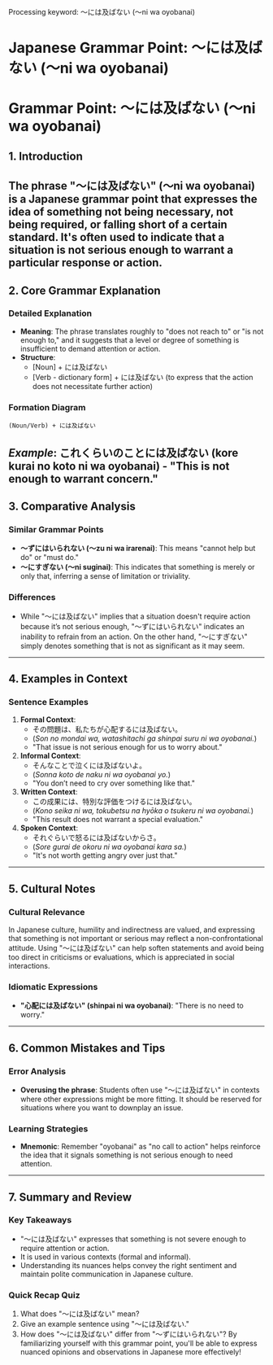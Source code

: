 Processing keyword: ～には及ばない (〜ni wa oyobanai)
# Japanese Grammar Point: ～には及ばない (〜ni wa oyobanai)
# Grammar Point: ～には及ばない (〜ni wa oyobanai)
## 1. Introduction
The phrase "～には及ばない" (〜ni wa oyobanai) is a Japanese grammar point that expresses the idea of something not being necessary, not being required, or falling short of a certain standard. It's often used to indicate that a situation is not serious enough to warrant a particular response or action.
---
## 2. Core Grammar Explanation
### Detailed Explanation
- **Meaning**: The phrase translates roughly to "does not reach to" or "is not enough to," and it suggests that a level or degree of something is insufficient to demand attention or action.
- **Structure**: 
  - [Noun] + には及ばない
  - [Verb - dictionary form] + には及ばない (to express that the action does not necessitate further action)
### Formation Diagram
```
(Noun/Verb) + には及ばない
```
*Example*: これくらいのことには及ばない (kore kurai no koto ni wa oyobanai) - "This is not enough to warrant concern."
---
## 3. Comparative Analysis
### Similar Grammar Points
- **～ずにはいられない (〜zu ni wa irarenai)**: This means "cannot help but do" or "must do."
- **～にすぎない (〜ni suginai)**: This indicates that something is merely or only that, inferring a sense of limitation or triviality.
### Differences
- While "～には及ばない" implies that a situation doesn't require action because it’s not serious enough, "～ずにはいられない" indicates an inability to refrain from an action. On the other hand, "～にすぎない" simply denotes something that is not as significant as it may seem.
---
## 4. Examples in Context
### Sentence Examples
1. **Formal Context**:
   - その問題は、私たちが心配するには及ばない。 
   - (*Son no mondai wa, watashitachi ga shinpai suru ni wa oyobanai.*)
   - "That issue is not serious enough for us to worry about."
2. **Informal Context**:
   - そんなことで泣くには及ばないよ。
   - (*Sonna koto de naku ni wa oyobanai yo.*)
   - "You don’t need to cry over something like that."
3. **Written Context**:
   - この成果には、特別な評価をつけるには及ばない。
   - (*Kono seika ni wa, tokubetsu na hyōka o tsukeru ni wa oyobanai.*)
   - "This result does not warrant a special evaluation."
4. **Spoken Context**:
   - それぐらいで怒るには及ばないからさ。
   - (*Sore gurai de okoru ni wa oyobanai kara sa.*)
   - "It's not worth getting angry over just that."
---
## 5. Cultural Notes
### Cultural Relevance
In Japanese culture, humility and indirectness are valued, and expressing that something is not important or serious may reflect a non-confrontational attitude. Using "～には及ばない" can help soften statements and avoid being too direct in criticisms or evaluations, which is appreciated in social interactions.
### Idiomatic Expressions
- **"心配には及ばない" (shinpai ni wa oyobanai)**: "There is no need to worry."
---
## 6. Common Mistakes and Tips
### Error Analysis
- **Overusing the phrase**: Students often use "～には及ばない" in contexts where other expressions might be more fitting. It should be reserved for situations where you want to downplay an issue.
  
### Learning Strategies
- **Mnemonic**: Remember "oyobanai" as "no call to action" helps reinforce the idea that it signals something is not serious enough to need attention.
---
## 7. Summary and Review
### Key Takeaways
- "～には及ばない" expresses that something is not severe enough to require attention or action.
- It is used in various contexts (formal and informal).
- Understanding its nuances helps convey the right sentiment and maintain polite communication in Japanese culture.
### Quick Recap Quiz
1. What does "～には及ばない" mean?
2. Give an example sentence using "～には及ばない."
3. How does "～には及ばない" differ from "～ずにはいられない"?
By familiarizing yourself with this grammar point, you'll be able to express nuanced opinions and observations in Japanese more effectively!
